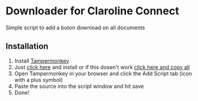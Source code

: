 # Downloader for Claroline Connect

Simple script to add a buton download on all documents

## Installation

1. Install [Tampermonkey](https://tampermonkey.net/)
1. Just [click here](https://github.com/Lazare-C/DownloaderForClaroline/raw/main/downloader_for_claroline.user.js) and install or if this dosen't work [click here and copy all ](https://github.com/Lazare-C/DownloaderForClaroline/raw/main/downloader_for_claroline.user.js)  
1. Open Tampermonkey in your browser and click the Add Script tab (icon with a plus symbol)
1. Paste the source into the script window and hit save
1. Done!
